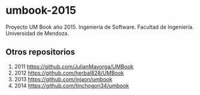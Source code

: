 # umbook-2015
Proyecto UM Book año 2015. Ingeniería de Software. Facultad de Ingeniería. Universidad de Mendoza.

## Otros repositorios
1. 2011 https://github.com/JulianMayorga/UMBook
2. 2012 https://github.com/herbal828/UMBook
3. 2013 https://github.com/injaon/umbook
4. 2014 https://github.com/tinchogon34/umbook

